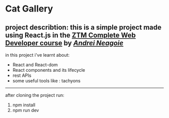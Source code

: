 # Cat Gallery

**project describtion:**
this is a simple project made using **React.js** in the [**ZTM Complete Web Developer course**](https://zerotomastery.io/courses/coding-bootcamp/) by [*Andrei Neagoie*](https://zerotomastery.io/about/instructor/andrei-neagoie/)
---
in this project i've learnt about:
- React and React-dom
- React components and its lifecycle
- rest APIs
- some useful tools like : tachyons
---
after cloning the project run:
1. npm install
2. npm run dev
